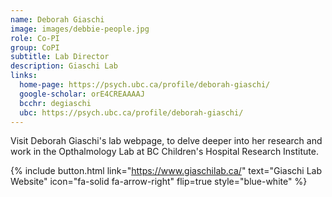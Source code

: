 ```yaml
---
name: Deborah Giaschi
image: images/debbie-people.jpg
role: Co-PI
group: CoPI
subtitle: Lab Director        
description: Giaschi Lab
links:
  home-page: https://psych.ubc.ca/profile/deborah-giaschi/
  google-scholar: orE4CREAAAAJ
  bcchr: degiaschi
  ubc: https://psych.ubc.ca/profile/deborah-giaschi/
---
```


Visit Deborah Giaschi's lab webpage, to delve deeper into her research and work in the Opthalmology Lab at BC Children's Hospital Research Institute. 

{%
  include button.html
  link="https://www.giaschilab.ca/"
  text="Giaschi Lab Website"
  icon="fa-solid fa-arrow-right"
  flip=true
  style="blue-white"
%}
